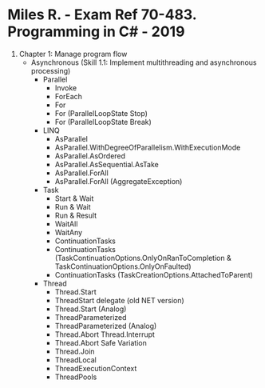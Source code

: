 # Miles R. - Exam Ref 70-483. Programming in C# - 2019

1.	Chapter 1: Manage program flow
	-	Asynchronous (Skill 1.1: Implement multithreading and asynchronous processing)
		-	Parallel
			-	Invoke
			-	ForEach
			-	For
			-	For (ParallelLoopState Stop)
			-	For (ParallelLoopState Break)
		-	LINQ
			-	AsParallel
			-	AsParallel.WithDegreeOfParallelism.WithExecutionMode
			-	AsParallel.AsOrdered
			-	AsParallel.AsSequential.AsTake
			-	AsParallel.ForAll
			-	AsParallel.ForAll (AggregateException)
		-	Task
			-	Start & Wait
			-	Run & Wait
			-	Run & Result
			-	WaitAll
			-	WaitAny
			-	ContinuationTasks
			-	ContinuationTasks (TaskContinuationOptions.OnlyOnRanToCompletion & TaskContinuationOptions.OnlyOnFaulted)
			-	ContinuationTasks (TaskCreationOptions.AttachedToParent)
		-	Thread
			-	Thread.Start
			-	ThreadStart delegate (old NET version)
			-	Thread.Start (Analog)
			-	ThreadParameterized
			-	ThreadParameterized (Analog)
			-	Thread.Abort Thread.Interrupt
			-	Thread.Abort Safe Variation
			-	Thread.Join
			-	ThreadLocal
			-	ThreadExecutionContext
			-	ThreadPools